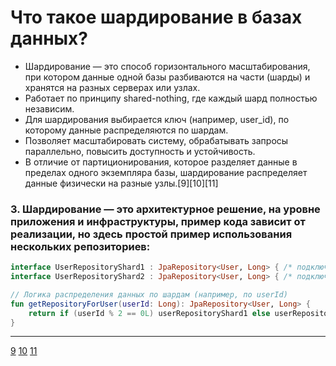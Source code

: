 # Что такое шардирование в базах данных?
- Шардирование — это способ горизонтального масштабирования, при котором данные одной базы разбиваются на 
  части (шарды) и хранятся на разных серверах или узлах.
- Работает по принципу shared-nothing, где каждый шард полностью независим.
- Для шардирования выбирается ключ (например, user_id), по которому данные распределяются по шардам.
- Позволяет масштабировать систему, обрабатывать запросы параллельно, повысить доступность и устойчивость.
- В отличие от партиционирования, которое разделяет данные в пределах одного экземпляра базы, шардирование распределяет данные физически на разные узлы.[9][10][11]


### 3. Шардирование — это архитектурное решение, на уровне приложения и инфраструктуры, пример кода зависит от реализации, но здесь простой пример использования нескольких репозиториев:

```kotlin
interface UserRepositoryShard1 : JpaRepository<User, Long> { /* подключение к shard1 */ }
interface UserRepositoryShard2 : JpaRepository<User, Long> { /* подключение к shard2 */ }

// Логика распределения данных по шардам (например, по userId)
fun getRepositoryForUser(userId: Long): JpaRepository<User, Long> {
    return if (userId % 2 == 0L) userRepositoryShard1 else userRepositoryShard2
}
```

---


[9](https://aws.amazon.com/what-is/database-sharding/)
[10](https://www.youtube.com/watch?v=XP98YCr-iXQ)
[11](https://hazelcast.com/foundations/distributed-computing/sharding/)